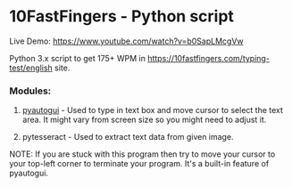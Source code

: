 # 10FastFingers - Python script

Live Demo: https://www.youtube.com/watch?v=b0SapLMcgVw

Python 3.x script to get 175+ WPM in https://10fastfingers.com/typing-test/english site.

### Modules:

1. [pyautogui](https://pyautogui.readthedocs.io/en/latest/) - Used to type in text box and move cursor to select the text area. It might vary from screen size so you might need to adjust it.

2. pytesseract - Used to extract text data from given image.

NOTE: If you are stuck with this program then try to move your cursor to your top-left corner to terminate your program. It's a built-in feature of pyautogui.
